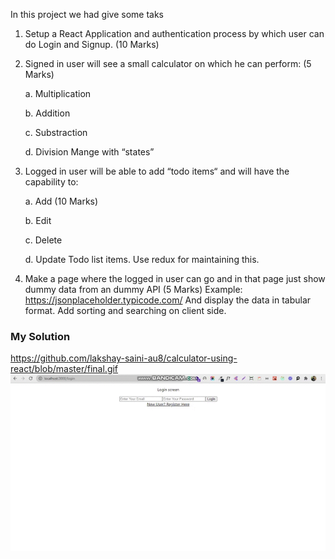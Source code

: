 In this project we had give some taks

1. Setup a React Application and authentication process by which user can do Login
   and Signup. (10 Marks)
2. Signed in user will see a small calculator on which he can perform: (5 Marks)

   a. Multiplication

   b. Addition

   c. Substraction

   d. Division
   Mange with “states”

3. Logged in user will be able to add “todo items“ and will have the capability to:

   a. Add (10 Marks)

   b. Edit

   c. Delete

   d. Update
   Todo list items. Use redux for maintaining this.

4. Make a page where the logged in user can go and in that page just show dummy
   data from an dummy API (5 Marks)
   Example: https://jsonplaceholder.typicode.com/
   And display the data in tabular format. Add sorting and searching on client side.

### My Solution
https://github.com/lakshay-saini-au8/calculator-using-react/blob/master/final.gif
![final](https://github.com/lakshay-saini-au8/mulitTaskApp/blob/master/final.gif)
